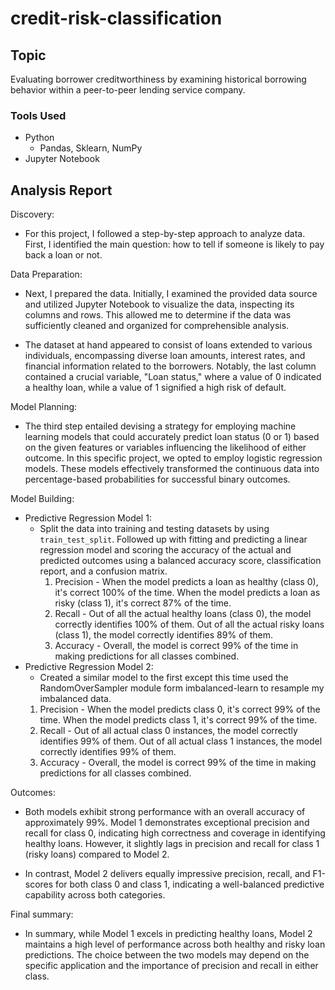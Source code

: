 # credit-risk-classification
## Topic
Evaluating borrower creditworthiness by examining historical borrowing behavior within a peer-to-peer lending service company.

### Tools Used 
- Python
  - Pandas, Sklearn, NumPy 
- Jupyter Notebook 

## Analysis Report
Discovery:
- For this project, I followed a step-by-step approach to analyze data. First, I identified the main question: how to tell if someone is likely to pay back a loan or not. 

Data Preparation:
- Next, I prepared the data. Initially, I examined the provided data source and utilized Jupyter Notebook to visualize the data, inspecting its columns and rows. This allowed me to determine if the data was sufficiently cleaned and organized for comprehensible analysis. 

- The dataset at hand appeared to consist of loans extended to various individuals, encompassing diverse loan amounts, interest rates, and financial information related to the borrowers. Notably, the last column contained a crucial variable, "Loan status," where a value of 0 indicated a healthy loan, while a value of 1 signified a high risk of default.

Model Planning:
- The third step entailed devising a strategy for employing machine learning models that could accurately predict loan status (0 or 1) based on the given features or variables influencing the likelihood of either outcome. In this specific project, we opted to employ logistic regression models. These models effectively transformed the continuous data into percentage-based probabilities for successful binary outcomes.

Model Building:
- Predictive Regression Model 1:
  - Split the data into training and testing datasets by using `train_test_split`. Followed up with fitting and predicting a linear regression model and scoring the accuracy of the actual and predicted outcomes using a balanced accuracy score, classification report, and a confusion matrix.
    1. Precision -  When the model predicts a loan as healthy (class 0), it's correct 100% of the time. When the model predicts a loan as risky (class 1), it's correct 87% of the time.
    2. Recall - Out of all the actual healthy loans (class 0), the model correctly identifies 100% of them. Out of all the actual risky loans (class 1), the model correctly identifies 89% of them.
    3. Accuracy - Overall, the model is correct 99% of the time in making predictions for all classes combined.
-  Predictive Regression Model 2:
    -  Created a similar model to the first except this time used the RandomOverSampler module form imbalanced-learn to resample my imbalanced data.
    1. Precision - When the model predicts class 0, it's correct 99% of the time. When the model predicts class 1, it's correct 99% of the time.
    2. Recall - Out of all actual class 0 instances, the model correctly identifies 99% of them. Out of all actual class 1 instances, the model correctly identifies 99% of them.
    3. Accuracy - Overall, the model is correct 99% of the time in making predictions for all classes combined.

Outcomes: 
- Both models exhibit strong performance with an overall accuracy of approximately 99%. Model 1 demonstrates exceptional precision and recall for class 0, indicating high correctness and coverage in identifying healthy loans. However, it slightly lags in precision and recall for class 1 (risky loans) compared to Model 2.

- In contrast, Model 2 delivers equally impressive precision, recall, and F1-scores for both class 0 and class 1, indicating a well-balanced predictive capability across both categories.

Final summary:
- In summary, while Model 1 excels in predicting healthy loans, Model 2 maintains a high level of performance across both healthy and risky loan predictions. The choice between the two models may depend on the specific application and the importance of precision and recall in either class.
